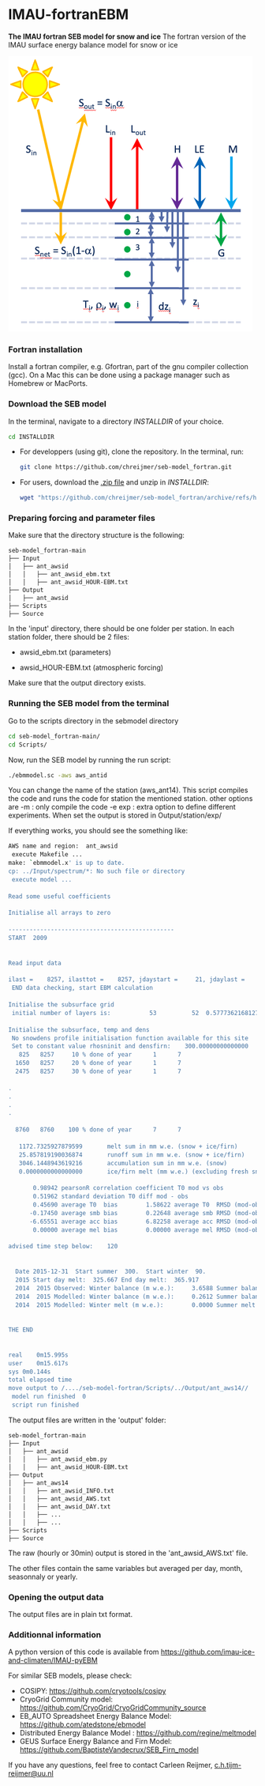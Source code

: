 # IMAU-fortranEBM
**The IMAU fortran SEB model for snow and ice**
The fortran version of the IMAU surface energy balance model for snow or ice

![alt text](Fig_SEBmodel.png)

### Fortran installation
Install a fortran compiler, e.g. Gfortran, part of the gnu compiler collection (gcc). 
On a Mac this can be done using a package manager such as Homebrew or MacPorts.

### Download the SEB model
In the terminal, navigate to a directory _INSTALLDIR_ of your choice.
```bash
cd INSTALLDIR
```

* For developpers (using git), clone the repository.
  In the terminal, run:
  ```bash
  git clone https://github.com/chreijmer/seb-model_fortran.git
  ```

* For users, download the [.zip file](https://github.com/chreijmer/seb-model_fortran/archive/refs/heads/main.zip) and unzip in _INSTALLDIR_:
  ```bash
  wget "https://github.com/chreijmer/seb-model_fortran/archive/refs/heads/main.zip"
  ```

### Preparing forcing and parameter files
Make sure that the directory structure is the following:
```
seb-model_fortran-main
├── Input
│   ├── ant_awsid
│   │   ├── ant_awsid_ebm.txt
│   │   ├── ant_awsid_HOUR-EBM.txt
├── Output
│   ├── ant_awsid
├── Scripts
├── Source
```
In the 'input' directory, there should be one folder per station. 
In each station folder, there should be 2 files:

* awsid_ebm.txt  (parameters) 

* awsid_HOUR-EBM.txt (atmospheric forcing)

Make sure that the output directory exists.

### Running the SEB model from the terminal
Go to the scripts directory in the sebmodel directory

```bash
cd seb-model_fortran-main/
cd Scripts/
```

Now, run the SEB model by running the run script:
```bash
./ebmmodel.sc -aws aws_antid
```
You can change the name of the station (aws_ant14).
This script compiles the code and runs the code for station the mentioned station.
other options are
-m : only compile the code
-e exp : extra option to define different experiments. When set the output is stored in Output/station/exp/

If everything works, you should see the something like:

```bash
AWS name and region:  ant_awsid
 execute Makefile ... 
make: `ebmmodel.x' is up to date.
cp: ../Input/spectrum/*: No such file or directory
 execute model ... 

Read some useful coefficients 

Initialise all arrays to zero

-----------------------------------------------
START  2009


Read input data 

ilast =    8257, ilasttot =    8257, jdaystart =     21, jdaylast =    365
 END data checking, start EBM calculation

Initialise the subsurface grid
 initial number of layers is:           53          52  0.57773621681270626        24.711131891593645                1

Initialise the subsurface, temp and dens
 No snowdens profile initialisation function available for this site
 Set to constant value rhosninit and densfirn:    300.00000000000000        500.00000000000000     
   825   8257     10 % done of year      1      7
  1650   8257     20 % done of year      1      7
  2475   8257     30 % done of year      1      7
 
.
.
.
.

  8760   8760    100 % done of year      7      7

   1172.7325927879599       melt sum in mm w.e. (snow + ice/firn)
   25.857819190036874       runoff sum in mm w.e. (snow + ice/firn)
   3046.1448943619216       accumulation sum in mm w.e. (snow)
   0.0000000000000000       ice/firn melt (mm w.e.) (excluding fresh snow fall of this year).

       0.98942 pearsonR correlation coefficient T0 mod vs obs
       0.51962 standard deviation T0 diff mod - obs
       0.45690 average T0  bias        1.58622 average T0  RMSD (mod-obs)   57502.
      -0.17450 average smb bias        0.22648 average smb RMSD (mod-obs)   53399.
      -6.65551 average acc bias        6.82258 average acc RMSD (mod-obs)   53399.
       0.00000 average mel bias        0.00000 average mel RMSD (mod-obs)   53399.

advised time step below:    120


  Date 2015-12-31  Start summer  300.  Start winter  90.
  2015 Start day melt:  325.667 End day melt:  365.917
  2014  2015 Observed: Winter balance (m w.e.):     3.6588 Summer balance (m w.e.):     0.1587 Annual balance (m w.e.):     3.8175
  2014  2015 Modelled: Winter balance (m w.e.):     0.2612 Summer balance (m w.e.):     0.1631 Annual balance (m w.e.):     0.4243
  2014  2015 Modelled: Winter melt (m w.e.):        0.0000 Summer melt (m w.e.):        0.1507 Annual melt (m w.e.):        0.1507


THE END


real	0m15.995s
user	0m15.617s
sys	0m0.144s
total elapsed time
move output to /..../seb-model-fortran/Scripts/../Output/ant_aws14//
 model run finished  0
 script run finished
```

The output files are written in the 'output' folder:

```
seb-model_fortran-main
├── Input
│   ├── ant_awsid
│   │   ├── ant_awsid_ebm.py
│   │   ├── ant_awsid_HOUR-EBM.txt
├── Output
│   ├── ant_aws14
│   │   ├── ant_awsid_INFO.txt
│   │   ├── ant_awsid_AWS.txt
│   │   ├── ant_awsid_DAY.txt
│   │   ├── ...
│   │   ├── ...
├── Scripts
├── Source
```
The raw (hourly or 30min) output is stored in the 'ant_awsid_AWS.txt' file. 

The other files contain the same variables but averaged per day, month, seasonnaly or yearly. 

### Opening the output data

The output files are in plain txt format. 

### Additionnal information
A python version of this code is available from
https://github.com/imau-ice-and-climaten/IMAU-pyEBM

For similar SEB models, please check:

* COSIPY: https://github.com/cryotools/cosipy
* CryoGrid Community model: https://github.com/CryoGrid/CryoGridCommunity_source
* EB_AUTO Spreadsheet Energy Balance Model: https://github.com/atedstone/ebmodel
* Distributed Energy Balance Model : https://github.com/regine/meltmodel
* GEUS Surface Energy Balance and Firn Model: https://github.com/BaptisteVandecrux/SEB_Firn_model

If you have any questions, feel free to contact Carleen Reijmer, c.h.tijm-reijmer@uu.nl 
